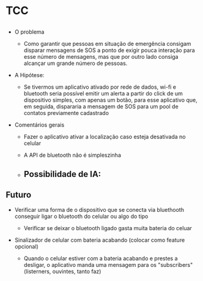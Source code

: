 # TCC

##

- O problema
  - Como garantir que pessoas em situação de emergência consigam disparar mensagens de SOS a ponto de exigir pouca interação para esse número de mensagens, mas que por outro lado consiga alcançar um grande número de pessoas.


- A Hipótese:
  - Se tivermos um aplicativo ativado por rede de dados, wi-fi e bluetooth seria possível emitir um alerta a partir do click de um dispositivo simples, com apenas um botão, para esse aplicativo que, em seguida, dispararia a mensagem de SOS para um pool de contatos previamente cadastrado


- Comentários gerais

   - Fazer o aplicativo ativar a localização caso esteja desativada no celular

   - A API de bluetooth não é simpleszinha

   - Possibilidade de IA:
      - 

## Futuro

- Verificar uma forma de o dispositivo que se conecta via bluethooth conseguir ligar o bluetooth do celular ou algo do tipo
  - Verificar se deixar o bluetooth ligado gasta muita bateria do celuar

- Sinalizador de celular com bateria acabando (colocar como feature opcional)
  - Quando o celular estiver com a bateria acabando e prestes a desligar, o aplicativo manda uma mensagem para os "subscribers" (listerners, ouvintes, tanto faz)

